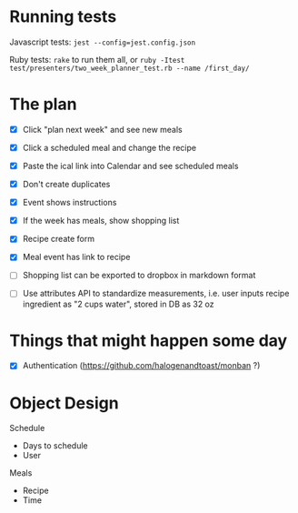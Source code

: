 # Running tests
Javascript tests:
`jest --config=jest.config.json`

Ruby tests:
`rake` to run them all, or
`ruby -Itest test/presenters/two_week_planner_test.rb --name /first_day/`


# The plan
 - [x] Click "plan next week" and see new meals
 - [x] Click a scheduled meal and change the recipe
 - [x] Paste the ical link into Calendar and see scheduled meals
 - [x] Don't create duplicates

 - [x] Event shows instructions
 - [x] If the week has meals, show shopping list
 - [x] Recipe create form
 - [x] Meal event has link to recipe

 - [ ] Shopping list can be exported to dropbox in markdown format
 - [ ] Use attributes API to standardize measurements, i.e. user inputs recipe ingredient as "2 cups water", stored in DB as 32 oz

# Things that might happen some day
 - [x] Authentication (https://github.com/halogenandtoast/monban ?)

# Object Design
Schedule
  - Days to schedule
  - User

Meals
  - Recipe
  - Time


